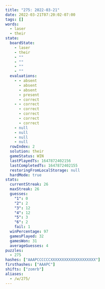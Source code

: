 ```yaml
---
title: "275: 2022-03-21"
date: 2022-03-21T07:20:02-07:00
tags: []
words:
  - laser
  - their
state:
  boardState:
    - laser
    - their
    - ""
    - ""
    - ""
    - ""
  evaluations:
    - - absent
      - absent
      - absent
      - present
      - correct
    - - correct
      - correct
      - correct
      - correct
      - correct
    - null
    - null
    - null
    - null
  rowIndex: 2
  solution: their
  gameStatus: WIN
  lastPlayedTs: 1647872402156
  lastCompletedTs: 1647872402155
  restoringFromLocalStorage: null
  hardMode: true
stats:
  currentStreak: 26
  maxStreak: 26
  guesses:
    "1": 0
    "2": 2
    "3": 12
    "4": 12
    "5": 3
    "6": 2
    fail: 1
  winPercentage: 97
  gamesPlayed: 32
  gamesWon: 31
  averageGuesses: 4
puzzles:
  - 275
hashes: ["AAAPCCCCCCXXXXXXXXXXXXXXXXXXXX"]
firsthashes: ["AAAPC"]
shifts: ["zomrb"]
aliases:
  - /w/275/
---
```

<!-- more -->
